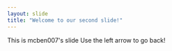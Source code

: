 ```yaml
---
layout: slide
title: "Welcome to our second slide!"
---
```

This is mcben007's slide
Use the left arrow to go back!
